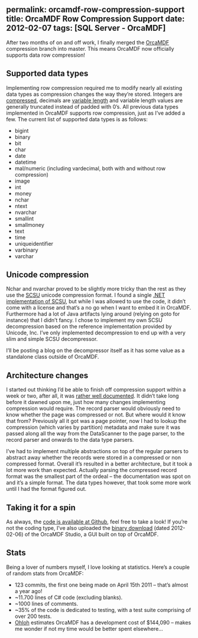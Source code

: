 permalink: orcamdf-row-compression-support
title: OrcaMDF Row Compression Support
date: 2012-02-07
tags: [SQL Server - OrcaMDF]
---
After two months of on and off work, I finally merged the [OrcaMDF](https://github.com/improvedk/OrcaMDF) compression branch into master. This means OrcaMDF now officially supports data row compression!

<!-- more -->

## Supported data types

Implementing row compression required me to modify nearly all existing data types as compression changes the way they’re stored. Integers are [compressed](/the-anatomy-of-row-amp-page-compressed-integers), decimals are [variable length](/how-are-vardecimals-stored) and variable length values are generally truncated instead of padded with 0’s. All previous data types implemented in OrcaMDF supports row compression, just as I’ve added a few. The current list of supported data types is as follows:

* bigint
* binary
* bit
* char
* date
* datetime
* mal/numeric (including vardecimal, both with and without row compression)
* image
* int
* money
* nchar
* ntext
* nvarchar
* smallint
* smallmoney
* text
* time
* uniqueidentifier
* varbinary
* varchar

## Unicode compression

Nchar and nvarchar proved to be slightly more tricky than the rest as they use the [SCSU](http://unicode.org/reports/tr6/) unicode compression format. I found a single [.NET implementation of SCSU](http://gautam-m.blogspot.com/2010/09/standard-compression-scheme-for-unicode.html), but while I was allowed to use the code, it didn’t come with a license and that’s a no go when I want to embed it in OrcaMDF. Furthermore had a lot of Java artifacts lying around (relying on goto for instance) that I didn’t fancy. I chose to implement my own SCSU decompression based on the reference implementation provided by Unicode, Inc. I’ve only implemented decompression to end up with a very slim and simple SCSU decompressor.

I’ll be posting a blog on the decompressor itself as it has some value as a standalone class outside of OrcaMDF.

## Architecture changes

I started out thinking I’d be able to finish off compression support within a week or two, after all, it was [rather well documented](http://www.amazon.com/Microsoft%C2%AE-SQL-Server%C2%AE-2008-Internals/dp/0735626243). It didn’t take long before it dawned upon me, just how many changes implementing compression would require. The record parser would obviously need to know whether the page was compressed or not. But where would it know that from? Previously all it got was a page pointer, now I had to lookup the compression (which varies by partition) metadata and make sure it was passed along all the way from the DataScanner to the page parser, to the record parser and onwards to the data type parsers.

I’ve had to implement multiple abstractions on top of the regular parsers to abstract away whether the records were stored in a compressed or non compressed format. Overall it’s resulted in a better architecture, but it took a lot more work than expected. Actually parsing the compressed record format was the smallest part of the ordeal – the documentation was spot on and it’s a simple format. The data types however, that took some more work until I had the format figured out.

## Taking it for a spin

As always, the [code is available at Github](https://github.com/improvedk/OrcaMDF), feel free to take a look! If you’re not the coding type, I’ve also uploaded the [binary download](https://github.com/improvedk/OrcaMDF/downloads) (dated 2012-02-06) of the OrcaMDF Studio, a GUI built on top of OrcaMDF.

## Stats

Being a lover of numbers myself, I love looking at statistics. Here’s a couple of random stats from OrcaMDF:

* 123 commits, the first one being made on April 15th 2011 – that’s almost a year ago!
* ~11.700 lines of C# code (excluding blanks).
* ~1000 lines of comments.
* ~35% of the code is dedicated to testing, with a test suite comprising of over 200 tests.
* [Ohloh](https://www.ohloh.net/p/OrcaMDF) estimates OrcaMDF has a development cost of $144,090 – makes me wonder if not my time would be better spent elsewhere...